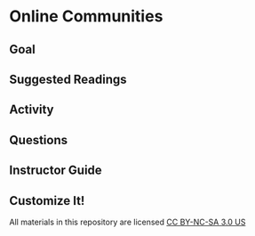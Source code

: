 # Online Communities

## Goal

## Suggested Readings

## Activity

## Questions

## Instructor Guide

## Customize It!

All materials in this repository are licensed [CC BY-NC-SA 3.0 US](https://creativecommons.org/licenses/by-nc-sa/3.0/us/)
